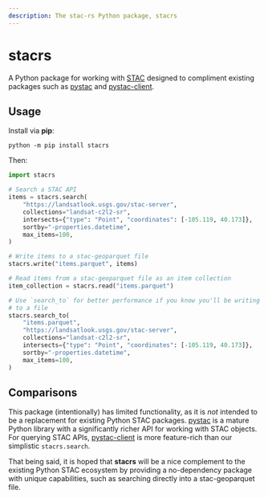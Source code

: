 ```yaml
---
description: The stac-rs Python package, stacrs
---
```


# stacrs

A Python package for working with [STAC](https://stacspec.org) designed to compliment existing packages such as [pystac](https://pystac.readthedocs.io) and [pystac-client](https://pystac-client.readthedocs.io).

## Usage

Install via **pip**:

```shell
python -m pip install stacrs
```

Then:

```python
import stacrs

# Search a STAC API
items = stacrs.search(
    "https://landsatlook.usgs.gov/stac-server",
    collections="landsat-c2l2-sr",
    intersects={"type": "Point", "coordinates": [-105.119, 40.173]},
    sortby="-properties.datetime",
    max_items=100,
)

# Write items to a stac-geoparquet file
stacrs.write("items.parquet", items)

# Read items from a stac-geoparquet file as an item collection
item_collection = stacrs.read("items.parquet")

# Use `search_to` for better performance if you know you'll be writing the items
# to a file
stacrs.search_to(
    "items.parquet",
    "https://landsatlook.usgs.gov/stac-server",
    collections="landsat-c2l2-sr",
    intersects={"type": "Point", "coordinates": [-105.119, 40.173]},
    sortby="-properties.datetime",
    max_items=100,
)
```

## Comparisons

This package (intentionally) has limited functionality, as it is _not_ intended to be a replacement for existing Python STAC packages.
[pystac](https://pystac.readthedocs.io) is a mature Python library with a significantly richer API for working with STAC objects.
For querying STAC APIs, [pystac-client](https://pystac-client.readthedocs.io) is more feature-rich than our simplistic `stacrs.search`.

That being said, it is hoped that **stacrs** will be a nice complement to the existing Python STAC ecosystem by providing a no-dependency package with unique capabilities, such as searching directly into a stac-geoparquet file.
